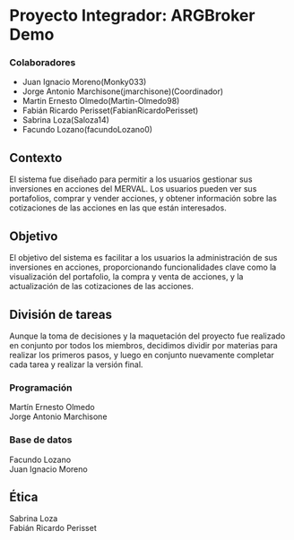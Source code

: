 # Proyecto Integrador: ARGBroker Demo

### Colaboradores
- Juan Ignacio Moreno(Monky033)
- Jorge Antonio Marchisone(jmarchisone)(Coordinador)
- Martin Ernesto Olmedo(Martin-Olmedo98)
- Fabián Ricardo Perisset(FabianRicardoPerisset)
- Sabrina Loza(Saloza14)
- Facundo Lozano(facundoLozano0)
  
## Contexto 

El sistema fue diseñado para permitir a los usuarios gestionar sus inversiones en 
acciones del MERVAL. Los usuarios pueden ver sus portafolios, comprar y vender 
acciones, y obtener información sobre las cotizaciones de las acciones en las que están 
interesados. 

## Objetivo 

El objetivo del sistema es facilitar a los usuarios la administración de sus inversiones en 
acciones, proporcionando funcionalidades clave como la visualización del portafolio, la 
compra y venta de acciones, y la actualización de las cotizaciones de las acciones.

## División de tareas
Aunque la toma de decisiones y la maquetación del proyecto fue realizado en conjunto por todos los miembros, decidimos dividir por materias para realizar los primeros pasos, y luego en conjunto nuevamente completar cada tarea y realizar la versión final.
### Programación
Martín Ernesto Olmedo  
Jorge Antonio Marchisone
### Base de datos
Facundo Lozano  
Juan Ignacio Moreno
## Ética
Sabrina Loza  
Fabián Ricardo Perisset
